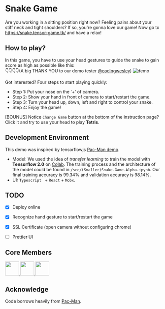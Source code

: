 # Snake Game

Are you working in a sitting position right now? Feeling pains about your stiff neck and tight shoulders? If so, you're gonna love our game! Now go to https://snake.tensor-game.tk/ and have a relax! 


## How to play? 
In this game, you have to use your head gestures to guide the snake to gain score as high as possible like this: <br/>
👇👇👇👇(A big THANK YOU to our demo tester [@codingwesley](https://github.com/codingwesley))
![demo](https://github.com/Hongyu-Li/Snake_Game/blob/master/figs/demo.gif)

Got interested? Four steps to start playing quickly:
* Step 1: Put your nose on the '+' of camera. 
* Step 2: Show your hand in front of camera to start/restart the game. 
* Step 3: Turn your head up, down, left and right to control your snake. 
* Step 4: Enjoy the game!

[BOUNUS] Notice `Change Game` button at the bottom of the instruction page? Click it and try to use your head to play **Tetris**.


## Development Environment

This demo was inspired by tensorflowjs [Pac-Man demo](https://www.tensorflow.org/js/demos/). 

* Model: We used the idea of *transfer learning* to train the model with **Tensorflow 2.0** on [Colab](https://colab.research.google.com/). The training process and the architecture of the model could be found in `/src/(Smaller)Snake-Game-Alpha.ipynb`. Our final training accuracy is 99.34% and validation accuracy is 98.14%. 
* UI: `Typescript ` + `React` + `Mobx`.  


## TODO

- [x] Deploy online

- [x] Recognize hand gesture to start/restart the game

- [x] SSL Certificate (open camera without configuring chrome)

- [ ] Prettier UI


## Core Members
<a href="https://github.com/TokenJan">
    <img src="https://avatars2.githubusercontent.com/u/11611658?s=400&v=4" width="45px">
</a>
<a href="https://github.com/Amuro1997">
    <img src="https://avatars0.githubusercontent.com/u/33740224?s=400&v=4" width="45px">
</a>
<a href="https://github.com/Hongyu-Li">
    <img src="https://avatars0.githubusercontent.com/u/31630932" width="45px">
</a>

## Acknowledge

Code borrows heavily from [Pac-Man](https://github.com/tensorflow/tfjs-examples/tree/master/webcam-transfer-learning).
